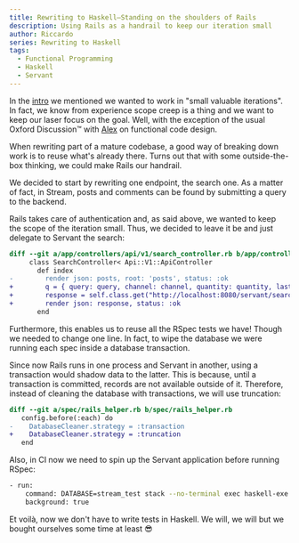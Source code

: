 ```yaml
---
title: Rewriting to Haskell–Standing on the shoulders of Rails
description: Using Rails as a handrail to keep our iteration small
author: Riccardo
series: Rewriting to Haskell
tags:
  - Functional Programming
  - Haskell
  - Servant
---
```


In the [intro](/posts/2020-02-26-rewriting-haskell-intro/) we mentioned we wanted to work in "small valuable iterations". In fact, we know from experience scope creep is a thing and we want to keep our laser focus on the goal. Well, with the exception of the usual Oxford Discussion™ with [Alex](https://www.linkedin.com/in/alexander-suminski/) on functional code design.

When rewriting part of a mature codebase, a good way of breaking down work is to reuse what's already there. Turns out that with some outside-the-box thinking, we could make Rails our handrail.

We decided to start by rewriting one endpoint, the search one. As a matter of fact, in Stream, posts and comments can be found by submitting a query to the backend.

Rails takes care of authentication and, as said above, we wanted to keep the scope of the iteration small. Thus, we decided to leave it be and just delegate to Servant the search:

```diff
diff --git a/app/controllers/api/v1/search_controller.rb b/app/controllers/api/v1/search_controller.rb
     class SearchController< Api::V1::ApiController
       def index
-        render json: posts, root: 'posts', status: :ok
+        q = { query: query, channel: channel, quantity: quantity, last_id: last_id, comments: comments }.compact
+        response = self.class.get("http://localhost:8080/servant/search", query: q)
+        render json: response, status: :ok
       end
```

Furthermore, this enables us to reuse all the RSpec tests we have! Though we needed to change one line. In fact, to wipe the database we were running each spec inside a database transaction.

Since now Rails runs in one process and Servant in another, using a transaction would shadow data to the latter. This is because, until a transaction is committed, records are not available outside of it. Therefore, instead of cleaning the database with transactions, we will use truncation:

```diff
diff --git a/spec/rails_helper.rb b/spec/rails_helper.rb
   config.before(:each) do
-    DatabaseCleaner.strategy = :transaction
+    DatabaseCleaner.strategy = :truncation
   end
```

Also, in CI now we need to spin up the Servant application before running RSpec:

```bash
- run:
    command: DATABASE=stream_test stack --no-terminal exec haskell-exe
    background: true
```

Et voilà, now we don't have to write tests in Haskell. We will, we will but we bought ourselves some time at least 😎
